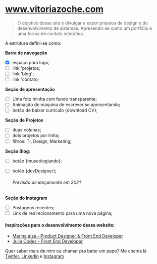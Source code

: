 <h1><a href="www.vitoriazoche.com">www.vitoriazoche.com</a></h1>
<blockquote>O objetivo desse site é divulgar e expor projetos de design e de desenvolvimento de sistemas. Apresendo-se como um portfólio e uma forma de contato interativa. </blockquote>

A estrutura defini-se como:
    
**Barra de navegação**
- [x] espaço para logo;
- [ ] link 'projetos;
- [ ] link 'blog';
- [ ] link 'contato;

**Seção de apresentação**
- [ ] Uma foto minha com fundo transparente;
- [ ] Animação de máquina de escrever se apresentando;
- [ ] botão de baixar curriculo {download CV};

**Seção de Projetos**
- [ ] duas colunas;
- [ ] dois projetos por linha;
- [ ] filtros: TI, Design, Marketing;

**Seção Blog:**
- [ ] botão {museologiando};
- [ ] botão {devDesigner};

    <h6>Previsão de lançamento em 2021</h6>

**Seção do Instagram**
- [ ] Postagens recentes;
- [ ] Link de redirecionamento para uma nova página;

<h4> Inspirações para o desenvolvimento desse website:</h4>
  
  - <a href="https://marinaaisa.com/"> Marina aisa - Product Designer & Front End Developer</a> 
  - <a href="https://www.juliacodes.com/"> Julia Codes - Front End Developer</a> 

Quer saber mais de mim ou chamar pra bater um papo? Me chama lá <a href="https://twitter.com/vitoriazoche">Twitter</a>, <a href="https://linkedin.com/in/VitoriaZoche">Linkedin</a> e <a href="https://instagram.com/vzoccheart">Instagram</a>